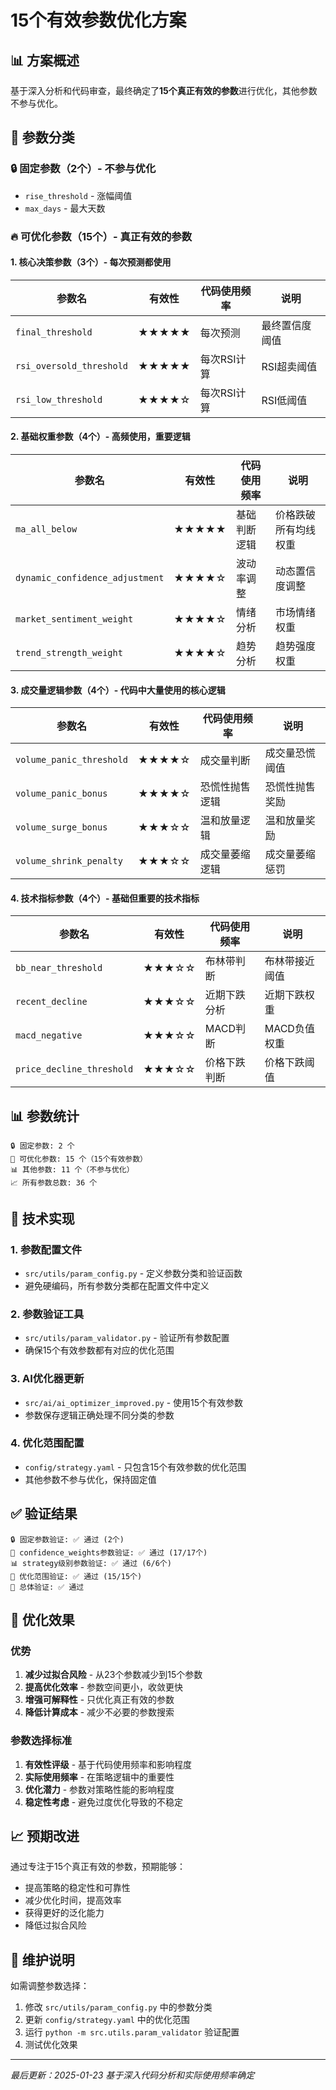 # 15个有效参数优化方案

## 📊 方案概述

基于深入分析和代码审查，最终确定了**15个真正有效的参数**进行优化，其他参数不参与优化。

## 🎯 参数分类

### 🔒 固定参数（2个）- 不参与优化
- `rise_threshold` - 涨幅阈值
- `max_days` - 最大天数

### 🔥 可优化参数（15个）- 真正有效的参数

#### 1. 核心决策参数（3个）- 每次预测都使用
| 参数名 | 有效性 | 代码使用频率 | 说明 |
|--------|--------|-------------|------|
| `final_threshold` | ★★★★★ | 每次预测 | 最终置信度阈值 |
| `rsi_oversold_threshold` | ★★★★★ | 每次RSI计算 | RSI超卖阈值 |
| `rsi_low_threshold` | ★★★★☆ | 每次RSI计算 | RSI低阈值 |

#### 2. 基础权重参数（4个）- 高频使用，重要逻辑
| 参数名 | 有效性 | 代码使用频率 | 说明 |
|--------|--------|-------------|------|
| `ma_all_below` | ★★★★★ | 基础判断逻辑 | 价格跌破所有均线权重 |
| `dynamic_confidence_adjustment` | ★★★★☆ | 波动率调整 | 动态置信度调整 |
| `market_sentiment_weight` | ★★★★☆ | 情绪分析 | 市场情绪权重 |
| `trend_strength_weight` | ★★★★☆ | 趋势分析 | 趋势强度权重 |

#### 3. 成交量逻辑参数（4个）- 代码中大量使用的核心逻辑
| 参数名 | 有效性 | 代码使用频率 | 说明 |
|--------|--------|-------------|------|
| `volume_panic_threshold` | ★★★★☆ | 成交量判断 | 成交量恐慌阈值 |
| `volume_panic_bonus` | ★★★★☆ | 恐慌性抛售逻辑 | 恐慌性抛售奖励 |
| `volume_surge_bonus` | ★★★☆☆ | 温和放量逻辑 | 温和放量奖励 |
| `volume_shrink_penalty` | ★★★☆☆ | 成交量萎缩逻辑 | 成交量萎缩惩罚 |

#### 4. 技术指标参数（4个）- 基础但重要的技术指标
| 参数名 | 有效性 | 代码使用频率 | 说明 |
|--------|--------|-------------|------|
| `bb_near_threshold` | ★★★☆☆ | 布林带判断 | 布林带接近阈值 |
| `recent_decline` | ★★★☆☆ | 近期下跌分析 | 近期下跌权重 |
| `macd_negative` | ★★★☆☆ | MACD判断 | MACD负值权重 |
| `price_decline_threshold` | ★★★☆☆ | 价格下跌判断 | 价格下跌阈值 |

## 📊 参数统计

```
🔒 固定参数: 2 个
🎯 可优化参数: 15 个（15个有效参数）
📊 其他参数: 11 个（不参与优化）
📈 所有参数总数: 36 个
```

## 🔧 技术实现

### 1. 参数配置文件
- `src/utils/param_config.py` - 定义参数分类和验证函数
- 避免硬编码，所有参数分类都在配置文件中定义

### 2. 参数验证工具
- `src/utils/param_validator.py` - 验证所有参数配置
- 确保15个有效参数都有对应的优化范围

### 3. AI优化器更新
- `src/ai/ai_optimizer_improved.py` - 使用15个有效参数
- 参数保存逻辑正确处理不同分类的参数

### 4. 优化范围配置
- `config/strategy.yaml` - 只包含15个有效参数的优化范围
- 其他参数不参与优化，保持固定值

## ✅ 验证结果

```
🔒 固定参数验证: ✅ 通过 (2个)
🎯 confidence_weights参数验证: ✅ 通过 (17/17个)
📊 strategy级别参数验证: ✅ 通过 (6/6个)
🔧 优化范围验证: ✅ 通过 (15/15个)
🎯 总体验证: ✅ 通过
```

## 🎯 优化效果

### 优势
1. **减少过拟合风险** - 从23个参数减少到15个参数
2. **提高优化效率** - 参数空间更小，收敛更快
3. **增强可解释性** - 只优化真正有效的参数
4. **降低计算成本** - 减少不必要的参数搜索

### 参数选择标准
1. **有效性评级** - 基于代码使用频率和影响程度
2. **实际使用频率** - 在策略逻辑中的重要性
3. **优化潜力** - 参数对策略性能的影响程度
4. **稳定性考虑** - 避免过度优化导致的不稳定

## 📈 预期改进

通过专注于15个真正有效的参数，预期能够：
- 提高策略的稳定性和可靠性
- 减少优化时间，提高效率
- 获得更好的泛化能力
- 降低过拟合风险

## 🔄 维护说明

如需调整参数选择：
1. 修改 `src/utils/param_config.py` 中的参数分类
2. 更新 `config/strategy.yaml` 中的优化范围
3. 运行 `python -m src.utils.param_validator` 验证配置
4. 测试优化效果

---

*最后更新：2025-01-23*
*基于深入代码分析和实际使用频率确定* 